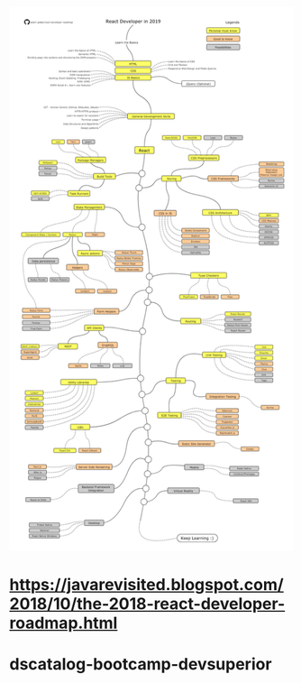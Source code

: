 ![alt text](https://github.com/ruriknj/dscatalog-bootcamp-devsuperior/blob/master/roadmap%5B1%5D.png)
# https://javarevisited.blogspot.com/2018/10/the-2018-react-developer-roadmap.html
# dscatalog-bootcamp-devsuperior
